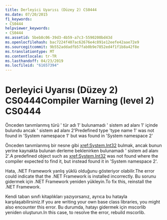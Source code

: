 ```yaml
---
title: Derleyici Uyarısı (Düzey 2) CS0444
ms.date: 07/20/2015
f1_keywords:
- CS0444
helpviewer_keywords:
- CS0444
ms.assetid: 5beb8c06-39d3-4b59-a7c3-5590200bd43d
ms.openlocfilehash: bac7224f407ac62676e4c891e12eefe42aae72e9
ms.sourcegitcommit: 9b552addadfb57fab0b9e7852ed4f1f1b8a42f8e
ms.translationtype: MT
ms.contentlocale: tr-TR
ms.lasthandoff: 04/23/2019
ms.locfileid: "61657394"
---
```

# <a name="compiler-warning-level-2-cs0444"></a><span data-ttu-id="f4568-102">Derleyici Uyarısı (Düzey 2) CS0444</span><span class="sxs-lookup"><span data-stu-id="f4568-102">Compiler Warning (level 2) CS0444</span></span>
<span data-ttu-id="f4568-103">Önceden tanımlanmış türü ' tür adı 1' bulunamadı ' sistem ad alanı 1' içinde bulundu ancak ' sistem ad alanı 2'</span><span class="sxs-lookup"><span data-stu-id="f4568-103">Predefined type 'type name 1' was not found in 'System namespace 1' but was found in 'System namespace 2'</span></span>  
  
 <span data-ttu-id="f4568-104">Önceden tanımlanmış bir nesne gibi <xref:System.Int32> bulmak, ancak bunun yerine kaynakta bulunan derleme beklenirken bulunamadı ' sistem ad alanı 2'.</span><span class="sxs-lookup"><span data-stu-id="f4568-104">A predefined object such as <xref:System.Int32> was not found where the compiler expected to find it, but instead found it in 'System namespace 2'.</span></span>  
  
 <span data-ttu-id="f4568-105">Hata, .NET Framework yanlış yüklü olduğunu gösteriyor olabilir.</span><span class="sxs-lookup"><span data-stu-id="f4568-105">The error could indicate that the .NET Framework is installed incorrectly.</span></span> <span data-ttu-id="f4568-106">Bu sorunu gidermek için .NET Framework yeniden yükleyin.</span><span class="sxs-lookup"><span data-stu-id="f4568-106">To fix this, reinstall the .NET Framework.</span></span>  
  
 <span data-ttu-id="f4568-107">Kendi taban sınıfı kitaplıkları yazıyorsanız, ayrıca bu hatayla karşılaşabilirsiniz.</span><span class="sxs-lookup"><span data-stu-id="f4568-107">If you are writing your own base class libraries, you might also encounter this error.</span></span> <span data-ttu-id="f4568-108">Bu durumda, hatayı gidermek için mscorlib yeniden oluşturun.</span><span class="sxs-lookup"><span data-stu-id="f4568-108">In this case, to resolve the error, rebuild mscorlib.</span></span>
